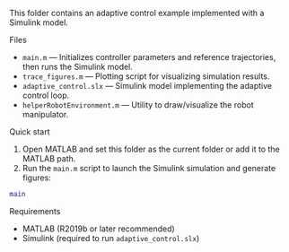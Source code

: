 This folder contains an adaptive control example implemented with a Simulink model.

Files
- `main.m` — Initializes controller parameters and reference trajectories, then runs the Simulink model.
- `trace_figures.m` — Plotting script for visualizing simulation results.
- `adaptive_control.slx` — Simulink model implementing the adaptive control loop.
- `helperRobotEnvironment.m` — Utility to draw/visualize the robot manipulator.

Quick start
1. Open MATLAB and set this folder as the current folder or add it to the MATLAB path.
2. Run the `main.m` script to launch the Simulink simulation and generate figures:

```matlab
main
```

Requirements
- MATLAB (R2019b or later recommended)
- Simulink (required to run `adaptive_control.slx`)
